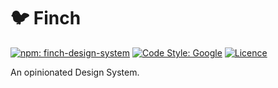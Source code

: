 # 🐦 Finch

[![npm: finch-design-system](https://img.shields.io/npm/v/finch-design-system)](https://www.npmjs.com/package/finch-design-system)
[![Code Style: Google](https://img.shields.io/badge/code%20style-google-blueviolet.svg)](https://github.com/google/gts)
[![Licence](https://img.shields.io/badge/License-MIT-blue.svg)](https://opensource.org/licenses/MIT)

An opinionated Design System.
